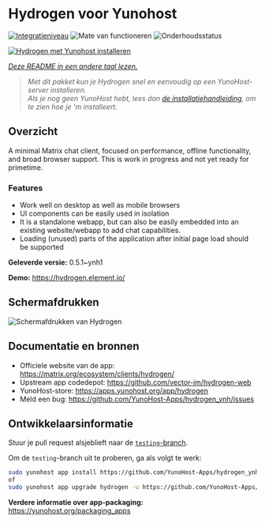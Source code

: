 <!--
NB: Deze README is automatisch gegenereerd door <https://github.com/YunoHost/apps/tree/master/tools/readme_generator>
Hij mag NIET handmatig aangepast worden.
-->

# Hydrogen voor Yunohost

[![Integratieniveau](https://apps.yunohost.org/badge/integration/hydrogen)](https://ci-apps.yunohost.org/ci/apps/hydrogen/)
![Mate van functioneren](https://apps.yunohost.org/badge/state/hydrogen)
![Onderhoudsstatus](https://apps.yunohost.org/badge/maintained/hydrogen)

[![Hydrogen met Yunohost installeren](https://install-app.yunohost.org/install-with-yunohost.svg)](https://install-app.yunohost.org/?app=hydrogen)

*[Deze README in een andere taal lezen.](./ALL_README.md)*

> *Met dit pakket kun je Hydrogen snel en eenvoudig op een YunoHost-server installeren.*  
> *Als je nog geen YunoHost hebt, lees dan [de installatiehandleiding](https://yunohost.org/install), om te zien hoe je 'm installeert.*

## Overzicht

A minimal Matrix chat client, focused on performance, offline functionality, and broad browser support. This is work in progress and not yet ready for primetime.

### Features

- Work well on desktop as well as mobile browsers
- UI components can be easily used in isolation
- It is a standalone webapp, but can also be easily embedded into an existing website/webapp to add chat capabilities.
- Loading (unused) parts of the application after initial page load should be supported


**Geleverde versie:** 0.5.1~ynh1

**Demo:** <https://hydrogen.element.io/>

## Schermafdrukken

![Schermafdrukken van Hydrogen](./doc/screenshots/hydrogen-large.png)

## Documentatie en bronnen

- Officiele website van de app: <https://matrix.org/ecosystem/clients/hydrogen/>
- Upstream app codedepot: <https://github.com/vector-im/hydrogen-web>
- YunoHost-store: <https://apps.yunohost.org/app/hydrogen>
- Meld een bug: <https://github.com/YunoHost-Apps/hydrogen_ynh/issues>

## Ontwikkelaarsinformatie

Stuur je pull request alsjeblieft naar de [`testing`-branch](https://github.com/YunoHost-Apps/hydrogen_ynh/tree/testing).

Om de `testing`-branch uit te proberen, ga als volgt te werk:

```bash
sudo yunohost app install https://github.com/YunoHost-Apps/hydrogen_ynh/tree/testing --debug
of
sudo yunohost app upgrade hydrogen -u https://github.com/YunoHost-Apps/hydrogen_ynh/tree/testing --debug
```

**Verdere informatie over app-packaging:** <https://yunohost.org/packaging_apps>
